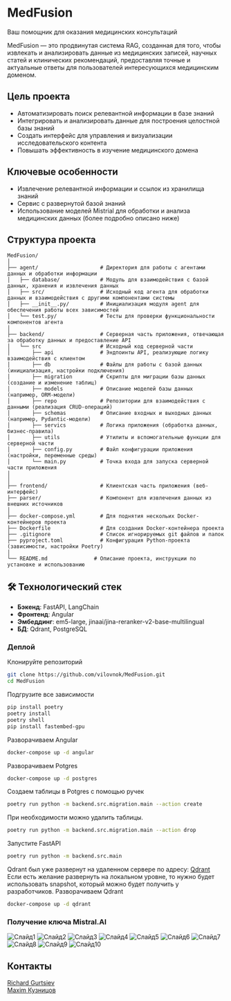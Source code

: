 # MedFusion
Ваш помощник для оказания медицинских консультаций

MedFusion — это продвинутая система RAG, созданная для того, чтобы извлекать и анализировать данные из медицинских записей, научных статей и клинических рекомендаций, предоставляя точные и актуальные ответы для пользователей интересующихся медицинским доменом.

## Цель проекта
- Автоматизировать поиск релевантной информации в базе знаний
- Интегрировать и анализировать данные для построения целостной базы знаний
- Создать интерфейс для управления и визуализации исследовательского контента
- Повышать эффективность в изучение медицинского домена

## Ключевые особенности
- Извлечение релевантной информации и ссылок из хранилища знаний
- Сервис с развернутой базой знаний
- Использование моделей Mistrial для обработки и анализа медицинских данных (более подробно описано ниже)

## Структура проекта
```
MedFusion/
│
├── agent/                    # Директория для работы с агентами данных и обработки информации
│   ├── database/             # Модуль для взаимодействия с базой данных, хранения и извлечения данных
│   ├── src/                  # Исходный код агента для обработки данных и взаимодействия с другими компонентами системы
│   ├── __init__.py/          # Инициализация модуля agent для обеспечения работы всех зависимостей
│   └── test.py/              # Тесты для проверки функциональности компонентов агента
│
├── backend/                  # Серверная часть приложения, отвечающая за обработку данных и предоставление API
│   └── src                   # Исходный код серверной части
│       ├── api               # Эндпоинты API, реализующие логику взаимодействия с клиентом
│       ├── db                # Файлы для работы с базой данных (инициализация, настройки подключения)
│       ├── migration         # Скрипты для миграции базы данных (создание и изменение таблиц)
│       ├── models            # Описание моделей базы данных (например, ORM-модели)
│       ├── repo              # Репозитории для взаимодействия с данными (реализация CRUD-операций)
│       ├── schemas           # Описание входных и выходных данных (например, Pydantic-модели)
│       ├── servics           # Логика приложения (обработка данных, бизнес-правила)
│       ├── utils             # Утилиты и вспомогательные функции для серверной части
│       ├── config.py         # Файл конфигурации приложения (настройки, переменные среды)
│       └── main.py           # Точка входа для запуска серверной части приложения
│
│
├── frontend/                 # Клиентская часть приложения (веб-интерфейс)           
├── parser/                   # Компонент для извлечения данных из внешних источников
│
├── docker-compose.yml        # Для поднятия нескольих Docker-контейнеров проекта
├── Dockerfile                # Для создания Docker-контейнера проекта
├── .gitignore                # Список игнорируемых git файлов и папок
├── pyproject.toml            # Конфигурация Python-проекта (зависимости, настройки Poetry)
│
└── README.md               # Описание проекта, инструкции по установке и использованию
```

## 🛠 Технологический стек
- **Бэкенд**: FastAPI, LangChain
- **Фронтенд**: Angular
- **Эмбеддинг**: em5-large, jinaai/jina-reranker-v2-base-multilingual
- **БД**: Qdrant, PostgreSQL



### Деплой
Клонируйте репозиторий
```bash
git clone https://github.com/vilovnok/MedFusion.git
cd MedFusion
```

Подгрузите все зависимости
```bash
pip install poetry
poetry install
poetry shell
pip install fastembed-gpu
```

Разворачиваем Angular
```bash
docker-compose up -d angular
```
Разворачиваем Potgres
```bash
docker-compose up -d postgres
```
Создаем таблицы в Potgres с помощью ручек
```bash
poetry run python -m backend.src.migration.main --action create
```
При необходимости можно удалить таблицы.
```bash
poetry run python -m backend.src.migration.main --action drop
```
Запустите FastAPI
```bash
poetry run python -m backend.src.main
```

Qdrant был уже развернут на удаленном сервере по адресу: [Qdrant](http://77.234.216.100:6333/dashboard#/collections)
Если есть желание развернуть на локальном уровне, то нужно будет использовать snapshot, который можно будет получить у разработчиков.
Разворачиваем Qdrant
```bash
docker-compose up -d qdrant
```


### Получение ключа Mistral.AI

![Слайд1](https://github.com/user-attachments/assets/575055a3-d4c7-4bb8-a301-e379d4f234a0)
![Слайд2](https://github.com/user-attachments/assets/b4c8786b-84b5-4f3d-a664-95ab877b6a81)
![Слайд3](https://github.com/user-attachments/assets/024c2833-cac9-4668-8831-daacf28d8bba)
![Слайд4](https://github.com/user-attachments/assets/40dace3d-9960-45af-9561-7501fb2c8d3c)
![Слайд5](https://github.com/user-attachments/assets/13f0a5cd-4fe1-4b23-864f-04949a1f6439)
![Слайд6](https://github.com/user-attachments/assets/1c7c7d60-4552-4605-888e-275f22a209a2)
![Слайд7](https://github.com/user-attachments/assets/02542e6a-aabf-444e-9a5d-92f0a83c452b)
![Слайд8](https://github.com/user-attachments/assets/11c25a3b-5ead-43da-ad0a-502ccfdfe329)
![Слайд9](https://github.com/user-attachments/assets/0d97307a-a292-4d53-8b78-4efccbbdafdb)
![Слайд10](https://github.com/user-attachments/assets/9ed8dffb-25fe-4f3f-a7f2-e89e2a715006)



## Контакты
[Richard Gurtsiev](https://t.me/r1char9)      
[Maxim Кузницов](https://t.me/board_and_sword)
